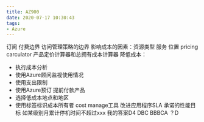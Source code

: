 ```yaml
---
title: AZ900
date: 2020-07-17 10:30:43
tags:
- Azure
---
```

订阅  付费边界 访问管理策略的边界
影响成本的因素：资源类型 服务 位置
pricing carculator 产品定价计算器和总拥有成本计算器
降低成本：
+ 执行成本分析
+ 使用Azure顾问监视使用情况
+ 使用支出限制
+ 使用Azure预订 提前付款产品
+ 选择低成本地点和地区
+ 使用标签标识成本所有者
cost manage工具
改进应用程序SLA 承诺的性能目标 如某级别月累计停机时间不超过xxx
我的答案D4 DBC BBBCA ？D